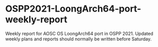 # OSPP2021-LoongArch64-port-weekly-report
Weekly report for AOSC OS LoongArch64 port in OSPP 2021.
Updated weekly plans and reports should normally be written before Saturday.
